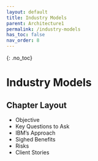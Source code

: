 ```yaml
---
layout: default
title: Industry Models
parent: Architecture1
permalink: /industry-models
has_toc: false
nav_order: 8
---
```

<!-- To change parent to Architecture when content is completed -->


{: .no_toc}
# Industry Models


## Chapter Layout
-    Objective
-    Key Questions to Ask
-    IBM’s Approach
-    Sighed Benefits 
-    Risks
-    Client Stories